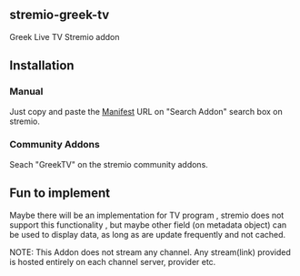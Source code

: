 ## stremio-greek-tv
Greek Live TV Stremio addon

## Installation
### Manual 
Just copy and paste the [Manifest](https://stremio-greek-tv-latest.onrender.com/manifest.json) URL on "Search Addon" search box on stremio.

### Community Addons
Seach "GreekTV" on the stremio community addons.

## Fun to implement 
Maybe there will be an implementation for TV program , stremio does not support this functionality , but maybe other field (on metadata object) can be used to display data, as long as are update frequently and not cached.


NOTE: This Addon does not stream any channel. Any stream(link) provided is hosted entirely on each channel server, provider etc.

